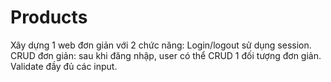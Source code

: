 # Products
Xây dựng 1 web đơn giản với 2 chức năng:
Login/logout sử dụng session. 
CRUD đơn giản: sau khi đăng nhập, user có thể CRUD 1 đối tượng đơn giản.
Validate đầy đủ các input.
